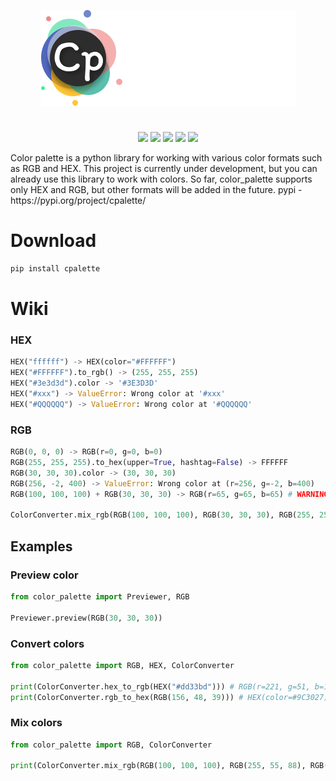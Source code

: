 <p align="center">
  <img src="logo.png">
</p>

<h1></h1>
<p align="center">

  <img src="https://img.shields.io/pypi/v/cpalette">
  <img src="https://img.shields.io/github/license/chebupelka8/color_palette">
  <img src="https://img.shields.io/github/commit-activity/t/chebupelka8/color_palette"> 
  <img src="https://img.shields.io/github/stars/chebupelka8/color_palette">
  <img src="https://img.shields.io/github/watchers/chebupelka8/color_palette">
  
</p>
Color palette is a python library for working with various color formats such as RGB and HEX. This project is currently under development, but you can already use this library to work with colors. So far, color_palette supports only HEX and RGB, but other formats will be added in the future.
pypi - https://pypi.org/project/cpalette/


<h1>Download</h1>

```sh
pip install cpalette
```

<h1>Wiki</h1>
<h3>HEX</h3>

```python
HEX("ffffff") -> HEX(color="#FFFFFF")
HEX("#FFFFFF").to_rgb() -> (255, 255, 255)
HEX("#3e3d3d").color -> '#3E3D3D'
HEX("#xxx") -> ValueError: Wrong color at '#xxx'
HEX("#QQQQQQ") -> ValueError: Wrong color at '#QQQQQQ'
```

<h3>RGB</h3>

```python
RGB(0, 0, 0) -> RGB(r=0, g=0, b=0)
RGB(255, 255, 255).to_hex(upper=True, hashtag=False) -> FFFFFF
RGB(30, 30, 30).color -> (30, 30, 30)
RGB(256, -2, 400) -> ValueError: Wrong color at (r=256, g=-2, b=400)
RGB(100, 100, 100) + RGB(30, 30, 30) -> RGB(r=65, g=65, b=65) # WARNING!!! Don't use this if you have more than 2 color

ColorConverter.mix_rgb(RGB(100, 100, 100), RGB(30, 30, 30), RGB(255, 255, 255)) -> RGB(r=128, g=128, b=128) # If you have more than 2 colors, use this.
```


<h2>Examples</h2>
<h3>Preview color</h3>

```python
from color_palette import Previewer, RGB

Previewer.preview(RGB(30, 30, 30))
```
<h3>Convert colors</h3>

```python
from color_palette import RGB, HEX, ColorConverter

print(ColorConverter.hex_to_rgb(HEX("#dd33bd"))) # RGB(r=221, g=51, b=189)
print(ColorConverter.rgb_to_hex(RGB(156, 48, 39))) # HEX(color=#9C3027)
```
<h3>Mix colors</h3>

```python
from color_palette import RGB, ColorConverter

print(ColorConverter.mix_rgb(RGB(100, 100, 100), RGB(255, 55, 88), RGB(79, 23, 54))) # RGB(r=144, g=59, b=80)
```
